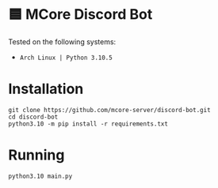 # 🟦 MCore Discord Bot
Tested on the following systems:
- `Arch Linux | Python 3.10.5`
# Installation
```
git clone https://github.com/mcore-server/discord-bot.git
cd discord-bot
python3.10 -m pip install -r requirements.txt
```
# Running
```
python3.10 main.py
```
